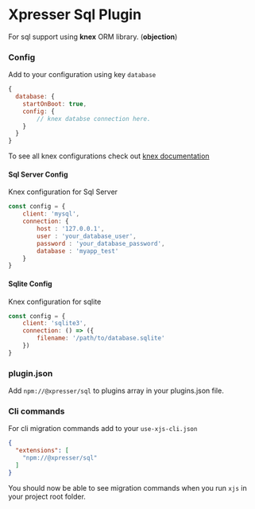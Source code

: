 # Xpresser Sql Plugin

For sql support using **knex** ORM library. (**objection**)

### Config
Add to your configuration using key `database`
```javascript
{
  database: {
    startOnBoot: true,
    config: {
        // knex databse connection here.
    }
  }
}
```

To see all knex configurations check out [knex documentation](http://knexjs.org/)

#### Sql Server Config
Knex configuration for Sql Server
```javascript
const config = {
    client: 'mysql',
    connection: {
        host : '127.0.0.1',
        user : 'your_database_user',
        password : 'your_database_password',
        database : 'myapp_test'
    }
}
```

#### Sqlite Config
Knex configuration for sqlite
```javascript
const config = {
    client: 'sqlite3',
    connection: () => ({
        filename: '/path/to/database.sqlite'
    })
}
```

### plugin.json
Add `npm://@xpresser/sql` to plugins array in your plugins.json file.

### Cli commands
For cli migration commands add to your `use-xjs-cli.json`
```json
{
  "extensions": [
    "npm://@xpresser/sql"
  ]
}
```
You should now be able to see migration commands when you run `xjs` in your project root folder.

